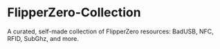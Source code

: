 # FlipperZero-Collection
A curated, self-made collection of FlipperZero resources: BadUSB, NFC, RFID, SubGhz, and more.
